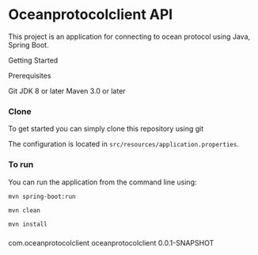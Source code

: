 # Oceanprotocolclient API

This project is an application for connecting to ocean protocol using Java, Spring Boot.

Getting Started

Prerequisites

Git
JDK 8 or later
Maven 3.0 or later

### Clone
To get started you can simply clone this repository using git

The configuration is located in `src/resources/application.properties`.

### To run
You can run the application from the command line using:
```
mvn spring-boot:run

mvn clean

mvn install
```

###

<dependency>
	<groupId>com.oceanprotocolclient</groupId>
	<artifactId>oceanprotocolclient</artifactId>
	<version>0.0.1-SNAPSHOT</version>
</dependency>
